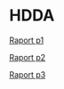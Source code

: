 # HDDA

[Raport p1](https://www.overleaf.com/3468836117yrkjgtxmymyt)

[Raport p2](https://www.overleaf.com/1781265253mgmxmdskkhrt)

[Raport p3](https://www.overleaf.com/9584912725pgqvrvcmkjnf)
